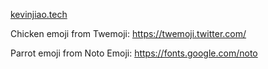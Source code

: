 [kevinjiao.tech](https://kevinjiao.tech/)

Chicken emoji from Twemoji: https://twemoji.twitter.com/

Parrot emoji from Noto Emoji: https://fonts.google.com/noto

